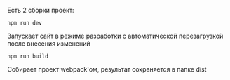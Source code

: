 Есть 2 сборки проект:

`npm run dev`

Запускает сайт в режиме разработки с автоматической перезагрузкой после внесения изменений

`npm run build`

Собирает проект webpack'ом, результат сохраняется в папке dist

